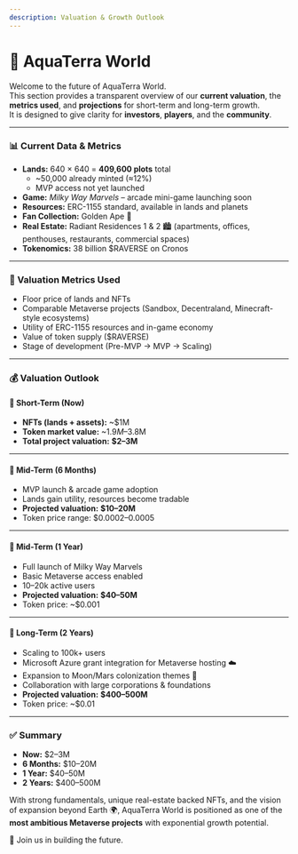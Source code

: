 ```yaml
---
description: Valuation & Growth Outlook
---
```


# 🌃 AquaTerra World

Welcome to the future of AquaTerra World.\
This section provides a transparent overview of our **current valuation**, the **metrics used**, and **projections** for short-term and long-term growth.\
It is designed to give clarity for **investors**, **players**, and the **community**.

***

### 📊 Current Data & Metrics

* **Lands:** 640 × 640 = **409,600 plots** total
  * \~50,000 already minted (≈12%)
  * MVP access not yet launched
* **Game:** _Milky Way Marvels_ – arcade mini-game launching soon
* **Resources:** ERC-1155 standard, available in lands and planets
* **Fan Collection:** Golden Ape 🦍
* **Real Estate:** Radiant Residences 1 & 2 🏙️ (apartments, offices, penthouses, restaurants, commercial spaces)
* **Tokenomics:** 38 billion $RAVERSE on Cronos

***

### 🧮 Valuation Metrics Used

* Floor price of lands and NFTs
* Comparable Metaverse projects (Sandbox, Decentraland, Minecraft-style ecosystems)
* Utility of ERC-1155 resources and in-game economy
* Value of token supply ($RAVERSE)
* Stage of development (Pre-MVP → MVP → Scaling)

***

### 💰 Valuation Outlook

#### 🔹 Short-Term (Now)

* **NFTs (lands + assets):** \~$1M
* **Token market value:** \~$1.9M–$3.8M
* **Total project valuation:** **$2–3M**

***

#### 🔹 Mid-Term (6 Months)

* MVP launch & arcade game adoption
* Lands gain utility, resources become tradable
* **Projected valuation:** **$10–20M**
* Token price range: $0.0002–0.0005

***

#### 🔹 Mid-Term (1 Year)

* Full launch of Milky Way Marvels
* Basic Metaverse access enabled
* 10–20k active users
* **Projected valuation:** **$40–50M**
* Token price: \~$0.001

***

#### 🔹 Long-Term (2 Years)

* Scaling to 100k+ users
* Microsoft Azure grant integration for Metaverse hosting ☁️
* Expansion to Moon/Mars colonization themes 🌌
* Collaboration with large corporations & foundations
* **Projected valuation:** **$400–500M**
* Token price: \~$0.01

***

### ✅ Summary

* **Now:** $2–3M
* **6 Months:** $10–20M
* **1 Year:** $40–50M
* **2 Years:** $400–500M

With strong fundamentals, unique real-estate backed NFTs, and the vision of expansion beyond Earth 🌍, AquaTerra World is positioned as one of the **most ambitious Metaverse projects** with exponential growth potential.

🚀 Join us in building the future.
